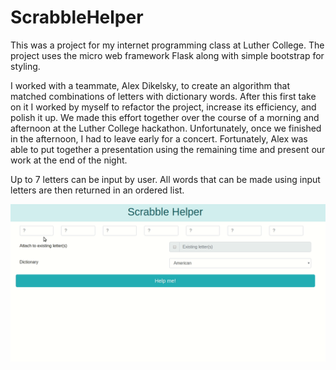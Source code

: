 # ScrabbleHelper
This was a project for my internet programming class at Luther College. The project uses the micro web framework Flask along with simple bootstrap for styling. 

I worked with a teammate, Alex Dikelsky, to create an algorithm that matched combinations of letters with dictionary words.
After this first take on it I worked by myself to refactor the project, increase its efficiency, and polish it up. We made this effort together over the course of a morning and afternoon at the Luther College hackathon. Unfortunately, once we finished in the afternoon, I had to leave early for a concert. Fortunately, Alex was able to put together a presentation using the remaining time and present our work at the end of the night.

Up to 7 letters can be input by user. 
All words that can be made using input letters are then returned in an ordered list. 

![](demo.gif)
